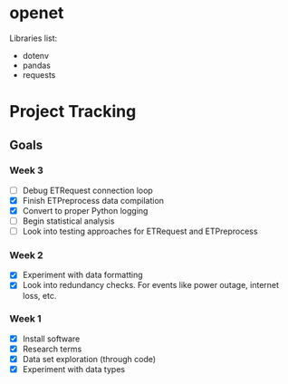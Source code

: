 # openet
Libraries list:
- dotenv
- pandas
- requests

# Project Tracking
## Goals
### Week 3
- [ ] Debug ETRequest connection loop
- [x] Finish ETPreprocess data compilation
- [x] Convert to proper Python logging
- [ ] Begin statistical analysis
- [ ] Look into testing approaches for ETRequest and ETPreprocess

### Week 2
- [x] Experiment with data formatting
- [x] Look into redundancy checks. For events like power outage, internet loss, etc.

### Week 1
- [x] Install software
- [x] Research terms
- [x] Data set exploration (through code)
- [x] Experiment with data types